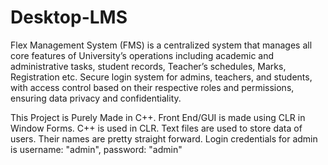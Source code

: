 # Desktop-LMS
Flex Management System (FMS) is a centralized system that manages all core features of  University’s operations including academic and administrative tasks,  student records, Teacher’s schedules, Marks, Registration etc.
Secure login system for admins, teachers, and students, with access control based on their respective roles and permissions, ensuring data privacy and confidentiality.


This Project is Purely Made in C++. Front End/GUI is made using CLR in Window Forms. C++ is used in CLR. Text files are used to store data of users. Their names are pretty straight forward. Login credentials for admin is username: "admin", password: "admin"
